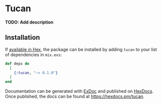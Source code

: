 # Tucan

**TODO: Add description**

## Installation

If [available in Hex](https://hex.pm/docs/publish), the package can be installed
by adding `tucan` to your list of dependencies in `mix.exs`:

```elixir
def deps do
  [
    {:tucan, "~> 0.1.0"}
  ]
end
```

Documentation can be generated with [ExDoc](https://github.com/elixir-lang/ex_doc)
and published on [HexDocs](https://hexdocs.pm). Once published, the docs can
be found at <https://hexdocs.pm/tucan>.

